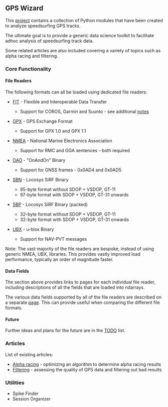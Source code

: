 ## GPS Wizard

This [project](https://github.com/Logiqx/gps-wizard) contains a collection of Python modules that have been created to analyze speedsurfing GPS tracks.

The ultimate goal is to provide a generic data science toolkit to facilitate adhoc analysis of speedsurfing track data.

Some related articles are also included covering a variety of topics such as alpha racing and filtering.



### Core Functionality

#### File Readers

The following formats can all be loaded using dedicated file readers:

- [FIT](formats/fit.md) - Flexible and Interoperable Data Transfer
  - Support for COROS, Garmin and Suunto - see additional [notes](fit.md)

- [GPX](formats/gpx.md) - GPS Exchange Format
  - Support for GPX 1.0 and GPX 1.1

- [NMEA](formats/nmea.md) - National Marine Electronics Association
  - Support for RMC and GGA sentences - both required
- [OAO](formats/oao.md) - "OnAndOn" Binary
  - Support for GNSS frames - 0x0AD4 and 0x0AD5
- [SBN](formats/sbn.md) - Locosys SiRF Binary
  - 95-byte format without SDOP + VSDOP, GT-11
  - 97-byte format with SDOP + VSDOP, GT-31 onwards
- [SBP](formats/sbp.md) - Locosys SiRF Binary (packed)
  - 32-byte format without SDOP + VSDOP, GT-11
  - 32-byte format with SDOP + VSDOP, GT-31 onwards
- [UBX](formats/ubx.md) - u-blox Binary
  - Support for NAV-PVT messages

Note: The vast majority of the file readers are bespoke, instead of using generic NMEA, UBX, libraries. This provides vastly improved load performance, typically an order of magnitude faster.



#### Data Fields

The section above provides links to pages for each individual file reader, including descriptions of all the fields that are loaded into ndarrays.

The various data fields supported by all of the file readers are described on a separate [page](data.md). This can provide useful when comparing the different file formats.



#### Future

Further ideas and plans for the future are in the [TODO](todo.md) list.



### Articles

List of existing articles:

- [Alpha racing](alpha-racing/README.md) - optimizing an algorithm to determine alpha racing results
- [Filtering](filtering/README.md) - assessing the quality of GPS data and filtering out bad results



### Utilities

- Spike Finder
- Session Organizer
